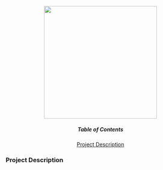<p align="center">
  <img src="https://upload.wikimedia.org/wikipedia/commons/f/f6/NFL_logo.png" length="200" width="300">
</p>

<div align="center">
  <h5>Table of Contents</h5>
  <a href="#project_description">Project Description</a>
</div>

<h3><a id="project_description">Project Description</a></h3>

